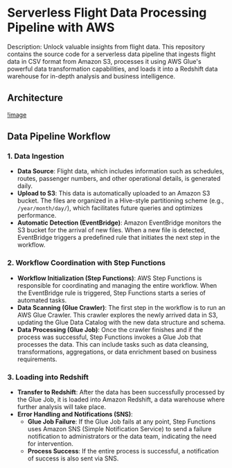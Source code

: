 # Serverless Flight Data Processing Pipeline with AWS

Description: Unlock valuable insights from flight data. This repository contains the source code for a serverless data pipeline that ingests flight data in CSV format from Amazon S3, processes it using AWS Glue's powerful data transformation capabilities, and loads it into a Redshift data warehouse for in-depth analysis and business intelligence.
 
## Architecture

[!image](https://github.com/diegovillatoromx/s3-redshift-pipeline-flights/blob/main/architecture.png)

## Data Pipeline Workflow

### 1. Data Ingestion
- **Data Source**: Flight data, which includes information such as schedules, routes, passenger numbers, and other operational details, is generated daily.
- **Upload to S3**: This data is automatically uploaded to an Amazon S3 bucket. The files are organized in a Hive-style partitioning scheme (e.g., `/year/month/day/`), which facilitates future queries and optimizes performance.
- **Automatic Detection (EventBridge)**: Amazon EventBridge monitors the S3 bucket for the arrival of new files. When a new file is detected, EventBridge triggers a predefined rule that initiates the next step in the workflow.

### 2. Workflow Coordination with Step Functions
- **Workflow Initialization (Step Functions)**: AWS Step Functions is responsible for coordinating and managing the entire workflow. When the EventBridge rule is triggered, Step Functions starts a series of automated tasks.
- **Data Scanning (Glue Crawler)**: The first step in the workflow is to run an AWS Glue Crawler. This crawler explores the newly arrived data in S3, updating the Glue Data Catalog with the new data structure and schema.
- **Data Processing (Glue Job)**: Once the crawler finishes and if the process was successful, Step Functions invokes a Glue Job that processes the data. This can include tasks such as data cleansing, transformations, aggregations, or data enrichment based on business requirements.

### 3. Loading into Redshift
- **Transfer to Redshift**: After the data has been successfully processed by the Glue Job, it is loaded into Amazon Redshift, a data warehouse where further analysis will take place.
- **Error Handling and Notifications (SNS)**:
  - **Glue Job Failure**: If the Glue Job fails at any point, Step Functions uses Amazon SNS (Simple Notification Service) to send a failure notification to administrators or the data team, indicating the need for intervention.
  - **Process Success**: If the entire process is successful, a notification of success is also sent via SNS.
